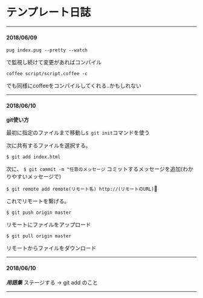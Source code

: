 # テンプレート日誌
---
#### 2018/06/09
```
pug index.pug --pretty --watch
```
で監視し続けて変更があればコンパイル

```
coffee script/script.coffee -c
```
でも同様にcoffeeをコンパイルしてくれる..かもしれない


---
#### 2018/06/10
**git使い方**

最初に指定のファイルまで移動し```$ git init```コマンドを使う

次に共有するファイルを選択する。

```$ git add index.html```

次に、
```$ git commit -m "任意のメッセージ```
コミットするメッセージを追加(わかりやすいメッセージで)


```$ git remote add remote(リモート名) http://(リモートのURL)```

これでリモートを繋げる。

```$ git push origin master```

リモートにファイルをアップロード

```$ git pull origin master```


リモートからファイルをダウンロード

---
#### 2018/06/10
***用語集***
ステージする -> git add のこと









---
